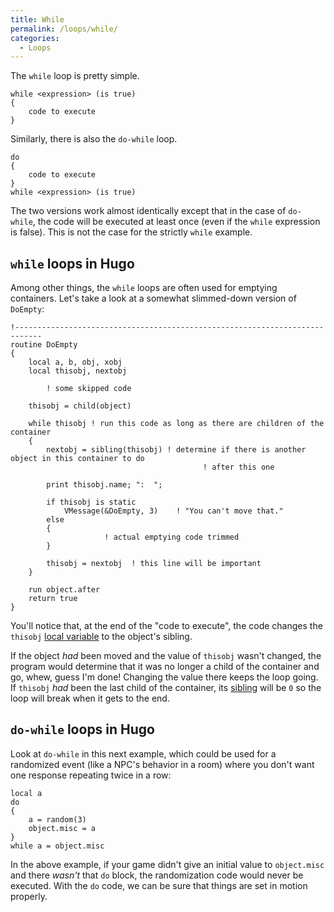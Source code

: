 ```yaml
---
title: While
permalink: /loops/while/
categories: 
  - Loops
---
```


The `while` loop is pretty simple.

    while <expression> (is true)
    {
        code to execute
    }

Similarly, there is also the `do-while` loop.

    do 
    {
        code to execute
    }
    while <expression> (is true)

The two versions work almost identically except that in the case of
`do-while`, the code will be executed at least once (even if the `while`
expression is false). This is not the case for the strictly `while`
example.

## `while` loops in Hugo

Among other things, the `while` loops are often used for emptying
containers. Let's take a look at a somewhat slimmed-down version of
`DoEmpty`:

    !----------------------------------------------------------------------------
    routine DoEmpty
    {
        local a, b, obj, xobj
        local thisobj, nextobj

            ! some skipped code

        thisobj = child(object)

        while thisobj ! run this code as long as there are children of the container
        {
            nextobj = sibling(thisobj) ! determine if there is another object in this container to do
                                               ! after this one

            print thisobj.name; ":  ";

            if thisobj is static
                VMessage(&DoEmpty, 3)    ! "You can't move that."
            else
            {
                         ! actual emptying code trimmed
            }

            thisobj = nextobj  ! this line will be important
        }

        run object.after
        return true
    }

You'll notice that, at the end of the "code to execute", the code
changes the `thisobj` [local variable](Variables#Local_Variables) 
to the object's sibling.

If the object *had* been moved and the value of `thisobj` wasn't
changed, the program would determine that it was no longer a child of
the container and go, whew, guess I'm done! Changing the value there
keeps the loop going. If `thisobj` *had* been the last child of the
container, its [sibling](Object_Tree) will be `0` so the loop
will break when it gets to the end.

## `do-while` loops in Hugo

Look at `do-while` in this next example, which could be used for a
randomized event (like a NPC's behavior in a room) where you don't want
one response repeating twice in a row:

    local a
    do
    {
        a = random(3)
        object.misc = a
    }
    while a = object.misc

In the above example, if your game didn't give an initial value to
`object.misc` and there *wasn't* that `do` block, the randomization code
would never be executed. With the `do` code, we can be sure that things
are set in motion properly.
